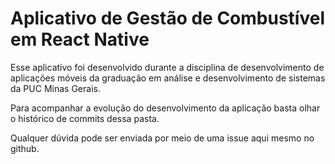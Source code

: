 # Aplicativo de Gestão de Combustível em React Native

Esse aplicativo foi desenvolvido durante a disciplina de desenvolvimento de aplicações móveis da graduação em análise e desenvolvimento de sistemas da PUC Minas Gerais.

Para acompanhar a evolução do desenvolvimento da aplicação basta olhar o histórico de commits dessa pasta.

Qualquer dúvida pode ser enviada por meio de uma issue aqui mesmo no github.